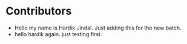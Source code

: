 # Contributors
- Hello my name is Hardik Jindal. Just adding this for the new batch.
- hello hardik again. just testing first.
